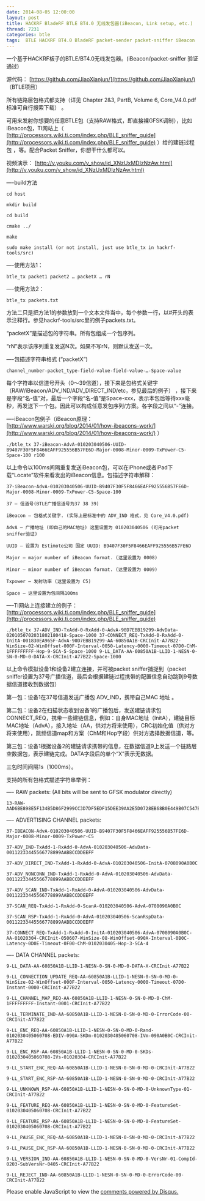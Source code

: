 ```yaml
---
date: 2014-08-05 12:00:00
layout: post
title: HACKRF BladeRF BTLE BT4.0 无线发包器(iBeacon, Link setup, etc.)
thread: 7231
categories: btle
tags:  BTLE HACKRF BT4.0 BladeRF packet-sender packet-sniffer iBeacon
---
```


一个基于HACKRF板子的BTLE/BT4.0无线发包器。(iBeacon/packet-sniffer 验证通过)

源代码： [https://github.com/JiaoXianjun/](https://github.com/JiaoXianjun/) （BTLE项目）

所有链路层包格式都支持（详见 Chapter 2&3, PartB, Volume 6, Core_V4.0.pdf 标准可自行搜索下载） 。

可用来发射你想要的任意BTLE包（支持RAW格式，即直接裸GFSK调制），比如iBeacon包，TI网站上（ [http://processors.wiki.ti.com/index.php/BLE_sniffer_guide](http://processors.wiki.ti.com/index.php/BLE_sniffer_guide)
）给的建链过程包 ，等。配合Packet Sniffer，你想干什么都可以。

视频演示： [http://v.youku.com/v_show/id_XNzUxMDIzNzAw.html](http://v.youku.com/v_show/id_XNzUxMDIzNzAw.html)

—-build方法

    cd host
    
    mkdir build
    
    cd build
    
    cmake ../
    
    make
    
    sudo make install (or not install, just use btle_tx in hackrf-tools/src)

—-使用方法1：

    btle_tx packet1 packet2 … packetX … rN

—-使用方法2：

    btle_tx packets.txt

方法二只是把方法1的参数放到一个文本文件当中，每个参数一行，以#开头的表示注释行。参见hackrf-tools/src里的例子packets.txt。

“packetX”是描述包的字符串。所有包组成一个包序列。

“rN”表示该序列重复发送N次。如果不写rN，则默认发送一次。

—-包描述字符串格式 (“packetX”)

    channel_number-packet_type-field-value-field-value-…-Space-value

每个字符串以信道号开头（0～39信道），接下来是包格式关键字（RAW/iBeacon/ADV_IND/ADV_DIRECT_IND/etc，参见最后的例子） ，接下来是字段“名-值”对，最后一个字段“名-值”是Space-xxx，表示本包后等待xxx毫秒，再发送下一个包。因此可以构成任意发包序列/方案。各字段之间以“-”连接。

—-iBeacon包例子（iBeacon原理：[http://www.warski.org/blog/2014/01/how-ibeacons-work/](http://www.warski.org/blog/2014/01/how-ibeacons-work/) ）

    ./btle_tx 37-iBeacon-AdvA-010203040506-UUID-B9407F30F5F8466EAFF925556B57FE6D-Major-0008-Minor-0009-TxPower-C5-Space-100 r100

以上命令以100ms间隔重复发送iBeacon包，可以在iPhone或者iPad下载“Locate”软件来看发出的iBeacon信息。包描述字符串解释：

    37-iBeacon-AdvA-010203040506-UUID-B9407F30F5F8466EAFF925556B57FE6D-Major-0008-Minor-0009-TxPower-C5-Space-100

    37 — 信道号(BTLE广播信道号为37 38 39)
    
    iBeacon — 包格式关键字. (实际上是标准中的 ADV_IND 格式，见 Core_V4.0.pdf)
    
    AdvA — 广播地址 (即自己的MAC地址) 这里设置为 010203040506 (可用packet sniffer验证)
    
    UUID — 设置为 Estimote公司 固定 UUID: B9407F30F5F8466EAFF925556B57FE6D
    
    Major — major number of iBeacon format. (这里设置为 0008)
    
    Minor — minor number of iBeacon format. (这里设置为 0009)
    
    Txpower — 发射功率 (这里设置为 C5)
    
    Space — 这里设置为包间隔100ms

—-TI网站上连接建立的例子： [http://processors.wiki.ti.com/index.php/BLE_sniffer_guide](http://processors.wiki.ti.com/index.php/BLE_sniffer_guide)

    ./btle_tx 37-ADV_IND-TxAdd-0-RxAdd-0-AdvA-90D7EBB19299-AdvData-0201050702031802180418-Space-1000 37-CONNECT_REQ-TxAdd-0-RxAdd-0-InitA-001830EA965F-AdvA-90D7EBB19299-AA-60850A1B-CRCInit-A77B22-WinSize-02-WinOffset-000F-Interval-0050-Latency-0000-Timeout-07D0-ChM-1FFFFFFFFF-Hop-9-SCA-5-Space-1000 9-LL_DATA-AA-60850A1B-LLID-1-NESN-0-SN-0-MD-0-DATA-X-CRCInit-A77B22-Space-1000

以上命令模拟设备1和设备2建立连接，并可被packet sniffer捕捉到（packet sniffer设置为37号广播信道，最后会根据建链过程携带的配置信息自动跳到9号数据信道接收到数据包）

第一包：设备1在37号信道发送广播包 ADV_IND，携带自己MAC 地址 。

第二包：设备2在扫描状态收到设备1的广播包后，发送建链请求包 CONNECT_REQ，携带一些建链信息，例如：自身MAC地址（InitA），建链目标MAC地址（AdvA），接入地址（AA，供对方将来使用），CRC初始化值（供对方将来使用），跳频信道map和方案（ChM和Hop字段）供对方选择数据信道，等。

第三包：设备1根据设备2的建链请求携带的信息，在数据信道9上发送一个链路层空数据包，表示建链完成。DATA字段后的单个“X”表示无数据。

三包时间间隔1s（1000ms）。

支持的所有包格式描述字符串举例：

—- RAW packets: (All bits will be sent to GFSK modulator directly)
    
    13-RAW-AAD6BE898E5F134B5D86F2999CC3D7DF5EDF15DEE39AA2E5D0728EB68B0E449B07C547B80EAA8DD257A0E5EACB0B
    
—- ADVERTISING CHANNEL packets:
    
    37-IBEACON-AdvA-010203040506-UUID-B9407F30F5F8466EAFF925556B57FE6D-Major-0008-Minor-0009-TxPower-C5
    
    37-ADV_IND-TxAdd-1-RxAdd-0-AdvA-010203040506-AdvData-00112233445566778899AABBCCDDEEFF
    
    37-ADV_DIRECT_IND-TxAdd-1-RxAdd-0-AdvA-010203040506-InitA-0708090A0B0C
    
    37-ADV_NONCONN_IND-TxAdd-1-RxAdd-0-AdvA-010203040506-AdvData-00112233445566778899AABBCCDDEEFF
    
    37-ADV_SCAN_IND-TxAdd-1-RxAdd-0-AdvA-010203040506-AdvData-00112233445566778899AABBCCDDEEFF
    
    37-SCAN_REQ-TxAdd-1-RxAdd-0-ScanA-010203040506-AdvA-0708090A0B0C
    
    37-SCAN_RSP-TxAdd-1-RxAdd-0-AdvA-010203040506-ScanRspData-00112233445566778899AABBCCDDEEFF
    
    37-CONNECT_REQ-TxAdd-1-RxAdd-0-InitA-010203040506-AdvA-0708090A0B0C-AA-01020304-CRCInit-050607-WinSize-08-WinOffset-090A-Interval-0B0C-Latency-0D0E-Timeout-0F00-ChM-0102030405-Hop-3-SCA-4
    
—- DATA CHANNEL packets:
    
    9-LL_DATA-AA-60850A1B-LLID-1-NESN-0-SN-0-MD-0-DATA-X-CRCInit-A77B22
    
    9-LL_CONNECTION_UPDATE_REQ-AA-60850A1B-LLID-1-NESN-0-SN-0-MD-0-WinSize-02-WinOffset-000F-Interval-0050-Latency-0000-Timeout-07D0-Instant-0000-CRCInit-A77B22
    
    9-LL_CHANNEL_MAP_REQ-AA-60850A1B-LLID-1-NESN-0-SN-0-MD-0-ChM-1FFFFFFFFF-Instant-0001-CRCInit-A77B22
    
    9-LL_TERMINATE_IND-AA-60850A1B-LLID-1-NESN-0-SN-0-MD-0-ErrorCode-00-CRCInit-A77B22
    
    9-LL_ENC_REQ-AA-60850A1B-LLID-1-NESN-0-SN-0-MD-0-Rand-0102030405060708-EDIV-090A-SKDm-0102030405060708-IVm-090A0B0C-CRCInit-A77B22
    
    9-LL_ENC_RSP-AA-60850A1B-LLID-1-NESN-0-SN-0-MD-0-SKDs-0102030405060708-IVs-01020304-CRCInit-A77B22
    
    9-LL_START_ENC_REQ-AA-60850A1B-LLID-1-NESN-0-SN-0-MD-0-CRCInit-A77B22
    
    9-LL_START_ENC_RSP-AA-60850A1B-LLID-1-NESN-0-SN-0-MD-0-CRCInit-A77B22
    
    9-LL_UNKNOWN_RSP-AA-60850A1B-LLID-1-NESN-0-SN-0-MD-0-UnknownType-01-CRCInit-A77B22
    
    9-LL_FEATURE_REQ-AA-60850A1B-LLID-1-NESN-0-SN-0-MD-0-FeatureSet-0102030405060708-CRCInit-A77B22
    
    9-LL_FEATURE_RSP-AA-60850A1B-LLID-1-NESN-0-SN-0-MD-0-FeatureSet-0102030405060708-CRCInit-A77B22
    
    9-LL_PAUSE_ENC_REQ-AA-60850A1B-LLID-1-NESN-0-SN-0-MD-0-CRCInit-A77B22
    
    9-LL_PAUSE_ENC_RSP-AA-60850A1B-LLID-1-NESN-0-SN-0-MD-0-CRCInit-A77B22
    
    9-LL_VERSION_IND-AA-60850A1B-LLID-1-NESN-0-SN-0-MD-0-VersNr-01-CompId-0203-SubVersNr-0405-CRCInit-A77B22
    
    9-LL_REJECT_IND-AA-60850A1B-LLID-1-NESN-0-SN-0-MD-0-ErrorCode-00-CRCInit-A77B22


<div id="disqus_thread"></div>
<script type="text/javascript">
    /* * * CONFIGURATION VARIABLES: EDIT BEFORE PASTING INTO YOUR WEBPAGE * * */
    var disqus_shortname = 'jiaoxianjun'; // required: replace example with your forum shortname

    /* * * DON'T EDIT BELOW THIS LINE * * */
    (function() {
        var dsq = document.createElement('script'); dsq.type = 'text/javascript'; dsq.async = true;
        dsq.src = '//' + disqus_shortname + '.disqus.com/embed.js';
        (document.getElementsByTagName('head')[0] || document.getElementsByTagName('body')[0]).appendChild(dsq);
    })();
</script>
<noscript>Please enable JavaScript to view the <a href="http://disqus.com/?ref_noscript">comments powered by Disqus.</a></noscript>


<!-- Global site tag (gtag.js) - Google Analytics -->
<script async src="https://www.googletagmanager.com/gtag/js?id=G-01GGQ8JZW7"></script>
<script>
  window.dataLayer = window.dataLayer || [];
  function gtag(){dataLayer.push(arguments);}
  gtag('js', new Date());

  gtag('config', 'G-01GGQ8JZW7');
</script>
